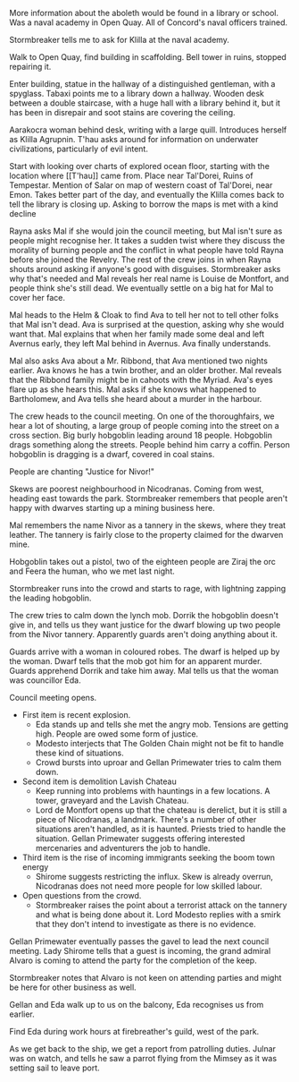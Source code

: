 More information about the aboleth would be found in a library or school. Was a naval academy in Open Quay. All of Concord's naval officers trained.

Stormbreaker tells me to ask for Klilla at the naval academy.

Walk to Open Quay, find building in scaffolding. Bell tower in ruins, stopped repairing it.

Enter building, statue in the hallway of a distinguished gentleman, with a spyglass. Tabaxi points me to a library down a hallway. Wooden desk between a double staircase, with a huge hall with a library behind it, but it has been in disrepair and soot stains are covering the ceiling.

Aarakocra woman behind desk, writing with a large quill. Introduces herself as Klilla Agrupnin. T'hau asks around for information on underwater civilizations, particularly of evil intent.

Start with looking over charts of explored ocean floor, starting with the location where [[T'hau]] came from. Place near Tal'Dorei, Ruins of Tempestar. Mention of Salar on map of western coast of Tal'Dorei, near Emon. Takes better part of the day, and eventually the Klilla comes back to tell the library is closing up. Asking to borrow the maps is met with a kind decline

Rayna asks Mal if she would join the council meeting, but Mal isn't sure as people might recognise her. It takes a sudden twist where they discuss the morality of burning people and the conflict  in what people have told Rayna before she joined the Revelry. The rest of the crew joins in when Rayna shouts around asking if anyone's good with disguises. Stormbreaker asks why that's needed and Mal reveals her real name is Louise de Montfort, and people think she's still dead. We eventually settle on a big hat for Mal to cover her face.

Mal heads to the Helm & Cloak to find Ava to tell her not to tell other folks that Mal isn't dead. Ava is surprised at the question, asking why she would want that. Mal explains that when her family made some deal and left Avernus early, they left Mal behind in Avernus. Ava finally understands.

Mal also asks Ava about a Mr. Ribbond, that Ava mentioned two nights earlier. Ava knows he has a twin brother, and an older brother. Mal reveals that the Ribbond family might be in cahoots with the Myriad. Ava's eyes flare up as she hears this. Mal asks if she knows what happened to Bartholomew, and Ava tells she heard about a murder in the harbour.

The crew heads to the council meeting. On one of the thoroughfairs, we hear a lot of shouting, a large group of people coming into the street on a cross section. Big burly hobgoblin leading around 18 people. Hobgoblin drags something along the streets. People behind him carry a coffin. Person hobgoblin is dragging is a dwarf, covered in coal stains.

People are chanting "Justice for Nivor!"

Skews are poorest neighbourhood in Nicodranas. Coming from west, heading east towards the park. Stormbreaker remembers that people aren't happy with dwarves starting up a mining business here.

Mal remembers the name Nivor as a tannery in the skews, where they treat leather. The tannery is fairly close to the property claimed for the dwarven mine.

Hobgoblin takes out a pistol, two of the eighteen people are Ziraj the orc and Feera the human, who we met last night.

Stormbreaker runs into the crowd and starts to rage, with lightning zapping the leading hobgoblin.

The crew tries to calm down the lynch mob. Dorrik the hobgoblin doesn't give in, and tells us they want justice for the dwarf blowing up two people from the Nivor tannery. Apparently guards aren't doing anything about it.

Guards arrive with a woman in coloured robes. The dwarf is helped up by the woman. Dwarf tells that the mob got him for an apparent murder. Guards apprehend Dorrik and take him away. Mal tells us that the woman was councillor Eda.

Council meeting opens. 

- First item is recent explosion. 
	- Eda stands up and tells she met the angry mob. Tensions are getting high. People are owed some form of justice. 
	- Modesto interjects that The Golden Chain might not be fit to handle these kind of situations.
	- Crowd bursts into uproar and Gellan Primewater tries to calm them down.
- Second item is demolition Lavish Chateau
	- Keep running into problems with hauntings in a few locations. A tower, graveyard and the Lavish Chateau.
	- Lord de Montfort opens up that the chateau is derelict, but it is still a piece of Nicodranas, a landmark. There's a number of other situations aren't handled, as it is haunted. Priests tried to handle the situation. Gellan Primewater suggests offering interested mercenaries and adventurers the job to handle.
- Third item is the rise of incoming immigrants seeking the boom town energy
	- Shirome suggests restricting the influx. Skew is already overrun, Nicodranas does not need more people for low skilled labour.
- Open questions from the crowd.
	- Stormbreaker raises the point about a terrorist attack on the tannery and what is being done about it. Lord Modesto replies with a smirk that they don't intend to investigate as there is no evidence.

Gellan Primewater eventually passes the gavel to lead the next council meeting. Lady Shirome tells that a guest is incoming, the grand admiral Alvaro is coming to attend the party for the completion of the keep.

Stormbreaker notes that Alvaro is not keen on attending parties and might be here for other business as well.

Gellan and Eda walk up to us on the balcony, Eda recognises us from earlier.

Find Eda during work hours at firebreather's guild, west of the park.

As we get back to the ship, we get a report from patrolling duties. Julnar was on watch, and tells he saw a parrot flying from the Mimsey as it was setting sail to leave port.

